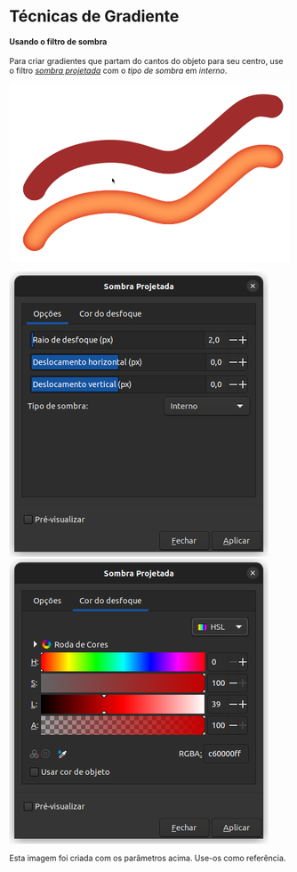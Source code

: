 # Técnicas de Gradiente



#### Usando o filtro de sombra

Para criar gradientes que partam do cantos do objeto para seu centro, use o filtro [_sombra projetada_](../filtros/sombras-e-brilho/sombra-projetada.md) com o _tipo de sombra_ em _interno_.&#x20;

![](<../.gitbook/assets/image (27) (1) (1) (1).png>)

![](<../.gitbook/assets/image (24) (1).png>)![](<../.gitbook/assets/image (26) (1) (1).png>)

Esta imagem foi criada com os parâmetros acima. Use-os como referência.



